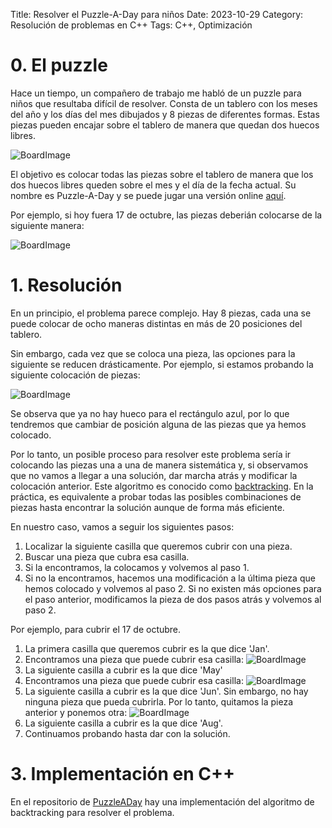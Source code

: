 Title: Resolver el Puzzle-A-Day para niños
Date: 2023-10-29
Category: Resolución de problemas en C++
Tags: C++, Optimización

# 0. El puzzle

Hace un tiempo, un compañero de trabajo me habló de un puzzle para niños que resultaba difícil de resolver. 
Consta de un tablero con los meses del año y los días del mes dibujados y 8 piezas de diferentes formas. 
Estas piezas pueden encajar sobre el tablero de manera que quedan dos huecos libres.

![BoardImage](../images/PuzzleADay_BoardWithPieces.png)

El objetivo es colocar todas las piezas sobre el tablero de manera que los dos huecos libres queden sobre el mes y el día de la fecha actual.
Su nombre es Puzzle-A-Day y se puede jugar una versión online [aquí](https://mathigon.org/polypad/A62G5zIdDPthg).

Por ejemplo, si hoy fuera 17 de octubre, las piezas deberián colocarse de la siguiente manera:

![BoardImage](../images/PuzzleADay_Oct17.png)


# 1. Resolución

En un principio, el problema parece complejo. 
Hay 8 piezas, cada una se puede colocar de ocho maneras distintas en más de 20 posiciones del tablero.

Sin embargo, cada vez que se coloca una pieza, las opciones para la siguiente se reducen drásticamente.
Por ejemplo, si estamos probando la siguiente colocación de piezas:

![BoardImage](../images/PuzzleADay_WrongPos.png)

Se observa que ya no hay hueco para el rectángulo azul, por lo que tendremos que cambiar de posición alguna de las piezas que ya hemos colocado.

Por lo tanto, un posible proceso para resolver este problema sería ir colocando las piezas una a una de manera sistemática y, 
si observamos que no vamos a llegar a una solución, dar marcha atrás y modificar la colocación anterior.
Este algoritmo es conocido como [backtracking](https://en.wikipedia.org/wiki/Backtracking).
En la práctica, es equivalente a probar todas las posibles combinaciones de piezas hasta encontrar la solución aunque de forma más eficiente.

En nuestro caso, vamos a seguir los siguientes pasos:

1. Localizar la siguiente casilla que queremos cubrir con una pieza.
2. Buscar una pieza que cubra esa casilla.
3. Si la encontramos, la colocamos y volvemos al paso 1.
4. Si no la encontramos, hacemos una modificación a la última pieza que hemos colocado y volvemos al paso 2.
   Si no existen más opciones para el paso anterior, modificamos la pieza de dos pasos atrás y volvemos al paso 2.

Por ejemplo, para cubrir el 17 de octubre.

1. La primera casilla que queremos cubrir es la que dice 'Jan'.
2. Encontramos una pieza que puede cubrir esa casilla:
   ![BoardImage](../images/PuzzleADay_Jan.png)
3. La siguiente casilla a cubrir es la que dice 'May'
4. Encontramos una pieza que puede cubrir esa casilla:
   ![BoardImage](../images/PuzzleADay_JanMay.png)
5. La siguiente casilla a cubrir es la que dice 'Jun'. 
   Sin embargo, no hay ninguna pieza que pueda cubrirla.
   Por lo tanto, quitamos la pieza anterior y ponemos otra:
   ![BoardImage](../images/PuzzleADay_JanMay2.png)
6. La siguiente casilla a cubrir es la que dice 'Aug'.
7. Continuamos probando hasta dar con la solución.


# 3. Implementación en C++

En el repositorio de [PuzzleADay](https://github.com/jcallejap/PuzzleADaySolver) hay una implementación del algoritmo de backtracking para resolver el problema.
